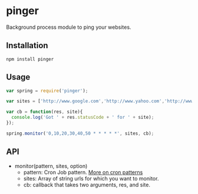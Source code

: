 pinger
======

Background process module to ping your websites.

## Installation
```
npm install pinger
```

## Usage
```js
var spring = require('pinger');

var sites = ['http://www.google.com','http://www.yahoo.com','http://www.bing.com'];

var cb = function(res, site){
  console.log('Got ' + res.statusCode + ' for ' + site);
});

spring.monitor('0,10,20,30,40,50 * * * * *', sites, cb);
```

## API
- monitor(pattern, sites, option)
  - pattern: Cron Job pattern. [More on cron patterns](http://crontab.org/)
  - sites:   Array of string urls for which you want to monitor.
  - cb:  callback that takes two arguments, res, and site.

